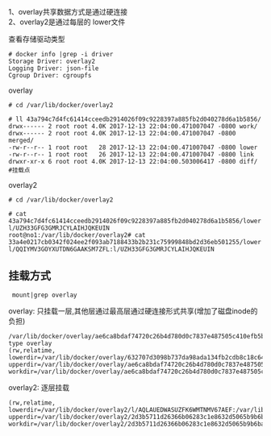 1、overlay共享数据方式是通过硬连接  
2、overlay2是通过每层的 lower文件  

查看存储驱动类型  
```
# docker info |grep -i driver
Storage Driver: overlay2
Logging Driver: json-file
Cgroup Driver: cgroupfs
```  

overlay  
```
# cd /var/lib/docker/overlay2

# ll 43a794c7d4fc61414cceedb2914026f09c9228397a885fb2d040278d6a1b5856/
drwx------ 2 root root 4.0K 2017-12-13 22:04:00.471007047 -0800 work/
drwx------ 2 root root 4.0K 2017-12-13 22:04:00.471007047 -0800 merged/
-rw-r--r-- 1 root root   28 2017-12-13 22:04:00.471007047 -0800 lower
-rw-r--r-- 1 root root   26 2017-12-13 22:04:00.471007047 -0800 link
drwxr-xr-x 6 root root 4.0K 2017-12-13 22:04:00.503006417 -0800 diff/      #挂载点
```  

overlay2  
```
# cd /var/lib/docker/overlay2

# cat 43a794c7d4fc61414cceedb2914026f09c9228397a885fb2d040278d6a1b5856/lower 
l/UZH33GFG3GMRJCYLAIHJQKEUIN
root@no1:/var/lib/docker/overlay2# cat 33a4e0217cb0342f024ee2f093ab7188433b2b231c75999848bd2d36eb501255/lower 
l/QQIYMV3GOYXUTDN6GAAKSM7ZFL:l/UZH33GFG3GMRJCYLAIHJQKEUIN
```  

挂载方式  
---
```  mount|grep overlay ```  

overlay: 只挂载一层,其他层通过最高层通过硬连接形式共享(增加了磁盘inode的负担)  
```
/var/lib/docker/overlay/ae6ca8bdaf74720c26b4d780d0c7837e487505c410efb5b9d891bb78796e8e0f/merged type overlay
(rw,relatime,
lowerdir=/var/lib/docker/overlay/632707d3098b737da98ada134fb2cdb8c18c6492dabc9fabbc08e664afc23b8e/root,
upperdir=/var/lib/docker/overlay/ae6ca8bdaf74720c26b4d780d0c7837e487505c410efb5b9d891bb78796e8e0f/upper,
workdir=/var/lib/docker/overlay/ae6ca8bdaf74720c26b4d780d0c7837e487505c410efb5b9d891bb78796e8e0f/work)
```  


overlay2: 逐层挂载  
```
(rw,relatime,
lowerdir=/var/lib/docker/overlay2/l/AQLAUEDWASUZFK6WMTNMV67AEF:/var/lib/docker/overlay2/l/KWJWIYWDTPZCGVRASSRIVREKMN:/var/lib/docker/overlay2/l/ZYQCFR4K5ZI5GDFJXHINZJTNF2:/var/lib/docker/overlay2/l/EY6ZNSFU3IGYHG3ALKBRVDWMX2:/var/lib/docker/overlay2/l/QQIYMV3GOYXUTDN6GAAKSM7ZFL:/var/lib/docker/overlay2/l/UZH33GFG3GMRJCYLAIHJQKEUIN,
upperdir=/var/lib/docker/overlay2/2d3b5711d26366b06283c1e8632d5065b9b6ba2e027b7cdd351a2d89b3810dfd/diff,
workdir=/var/lib/docker/overlay2/2d3b5711d26366b06283c1e8632d5065b9b6ba2e027b7cdd351a2d89b3810dfd/work)
```  
